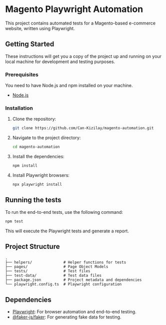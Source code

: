# Magento Playwright Automation

This project contains automated tests for a Magento-based e-commerce website, written using Playwright.

## Getting Started

These instructions will get you a copy of the project up and running on your local machine for development and testing purposes.

### Prerequisites

You need to have Node.js and npm installed on your machine.

- [Node.js](https://nodejs.org/)

### Installation

1.  Clone the repository:
    ```bash
    git clone https://github.com/Can-Kizilay/magento-automation.git
    ```
2.  Navigate to the project directory:
    ```bash
    cd magento-automation
    ```
3.  Install the dependencies:
    ```bash
    npm install
    ```
4.  Install Playwright browsers:
    ```bash
    npx playwright install
    ```

## Running the tests

To run the end-to-end tests, use the following command:

```bash
npm test
```

This will execute the Playwright tests and generate a report.

## Project Structure

```
.
├── helpers/              # Helper functions for tests
├── pages/                # Page Object Models
├── tests/                # Test files
├── test-data/            # Test data files
├── package.json          # Project metadata and dependencies
└── playwright.config.ts  # Playwright configuration
```

## Dependencies

- [Playwright](https://playwright.dev/): For browser automation and end-to-end testing.
- [@faker-js/faker](https://fakerjs.dev/): For generating fake data for testing.
